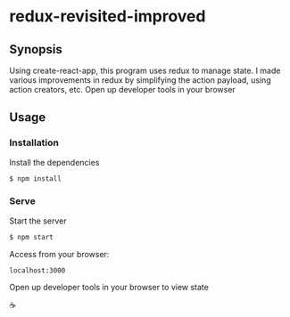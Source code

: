 # redux-revisited-improved

## Synopsis

Using create-react-app, this program uses redux to manage state. I made various improvements in redux by simplifying the action payload, using action creators, etc. Open up developer tools in your browser

## Usage

### Installation

Install the dependencies

```sh
$ npm install
```

### Serve

Start the server

```sh
$ npm start
```

Access from your browser:

```
localhost:3000
```

Open up developer tools in your browser to view state

:coffee:
